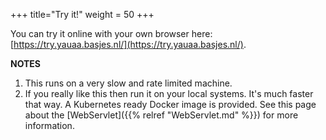 +++
title="Try it!"
weight = 50
+++

You can try it online with your own browser here: [https://try.yauaa.basjes.nl/](https://try.yauaa.basjes.nl/).

**NOTES**

1. This runs on a very slow and rate limited machine.
2. If you really like this then run it on your local systems. It's much faster that way.
   A Kubernetes ready Docker image is provided. See this page about the [WebServlet]({{% relref "WebServlet.md" %}}) for more information.
